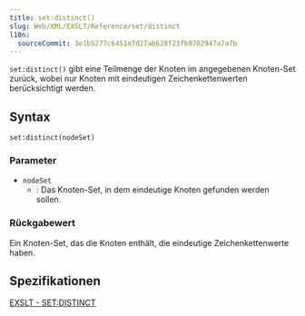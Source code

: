 ```yaml
---
title: set:distinct()
slug: Web/XML/EXSLT/Reference/set/distinct
l10n:
  sourceCommit: 3e1b5277c6451e7d27ab628f23fb9702947a7a7b
---
```


`set:distinct()` gibt eine Teilmenge der Knoten im angegebenen Knoten-Set zurück, wobei nur Knoten mit eindeutigen Zeichenkettenwerten berücksichtigt werden.

## Syntax

```plain
set:distinct(nodeSet)
```

### Parameter

- `nodeSet`
  - : Das Knoten-Set, in dem eindeutige Knoten gefunden werden sollen.

### Rückgabewert

Ein Knoten-Set, das die Knoten enthält, die eindeutige Zeichenkettenwerte haben.

## Spezifikationen

[EXSLT - SET:DISTINCT](https://exslt.github.io/set/functions/distinct/index.html)
